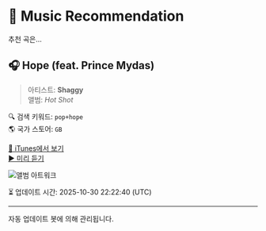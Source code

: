 
# 🎵 Music Recommendation

추천 곡은...

## 🎧 Hope (feat. Prince Mydas)  
> 아티스트: **Shaggy**  
> 앨범: _Hot Shot_  

🔍 검색 키워드: `pop+hope`  
🌎 국가 스토어: `GB`

[🔗 iTunes에서 보기](https://music.apple.com/gb/album/hope-feat-prince-mydas/1449315854?i=1449316050&uo=4)  
[▶️ 미리 듣기](https://audio-ssl.itunes.apple.com/itunes-assets/AudioPreview211/v4/63/6a/44/636a4447-85b4-b77b-ff85-4099d9c28788/mzaf_14996174534676115515.plus.aac.p.m4a)

![앨범 아트워크](https://is1-ssl.mzstatic.com/image/thumb/Music211/v4/5b/78/c0/5b78c053-c5d5-5414-6d95-2a9ab3d3c7a6/06UMGIM55575.rgb.jpg/100x100bb.jpg)

⏳ 업데이트 시간: 2025-10-30 22:22:40 (UTC)

---
자동 업데이트 봇에 의해 관리됩니다.
